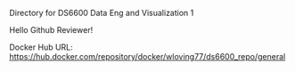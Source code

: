 Directory for DS6600 Data Eng and Visualization 1

Hello Github Reviewer!

Docker Hub URL: https://hub.docker.com/repository/docker/wloving77/ds6600_repo/general